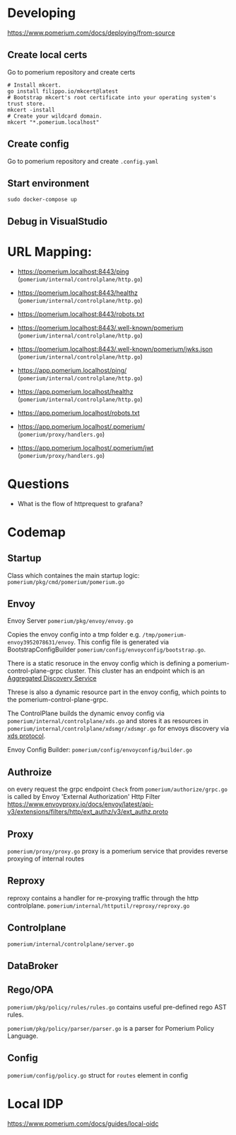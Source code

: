 # Developing
https://www.pomerium.com/docs/deploying/from-source

## Create local certs
Go to pomerium repository and create certs

```
# Install mkcert.
go install filippo.io/mkcert@latest
# Bootstrap mkcert's root certificate into your operating system's trust store.
mkcert -install
# Create your wildcard domain.
mkcert "*.pomerium.localhost"
```

## Create config
Go to pomerium repository and create `.config.yaml`

## Start environment
```
sudo docker-compose up
```

## Debug in VisualStudio


# URL Mapping:

* https://pomerium.localhost:8443/ping (`pomerium/internal/controlplane/http.go`)
* https://pomerium.localhost:8443/healthz (`pomerium/internal/controlplane/http.go`)
* https://pomerium.localhost:8443/robots.txt 
* https://pomerium.localhost:8443/.well-known/pomerium (`pomerium/internal/controlplane/http.go`)
* https://pomerium.localhost:8443/.well-known/pomerium/jwks.json (`pomerium/internal/controlplane/http.go`)


* https://app.pomerium.localhost/ping/ (`pomerium/internal/controlplane/http.go`)
* https://app.pomerium.localhost/healthz (`pomerium/internal/controlplane/http.go`)
* https://app.pomerium.localhost/robots.txt 
* https://app.pomerium.localhost/.pomerium/ (`pomerium/proxy/handlers.go`)
* https://app.pomerium.localhost/.pomerium/jwt (`pomerium/proxy/handlers.go`)


# Questions
* What is the flow of httprequest to grafana?

# Codemap

## Startup
Class which containes the main startup logic:
`pomerium/pkg/cmd/pomerium/pomerium.go`

## Envoy

Envoy Server
`pomerium/pkg/envoy/envoy.go`

Copies the envoy config into a tmp folder e.g. `/tmp/pomerium-envoy3952078631/envoy`. This config file is generated via BootstrapConfigBuilder `pomerium/config/envoyconfig/bootstrap.go`. 

There is a static resoruce in the envoy config which is defining a  pomerium-control-plane-grpc cluster. 
This cluster has an endpoint which is an [Aggregated Discovery Service](https://www.envoyproxy.io/docs/envoy/latest/api-docs/xds_protocol#aggregated-discovery-service)

Threse is also a dynamic resource part in the envoy config, which points to the pomerium-control-plane-grpc. 

The ControlPlane builds the dynamic envoy config via `pomerium/internal/controlplane/xds.go` and stores it as resources in `pomerium/internal/controlplane/xdsmgr/xdsmgr.go` for envoys discovery via [xds protocol](https://www.envoyproxy.io/docs/envoy/latest/api-docs/xds_protocol).


Envoy Config Builder:
`pomerium/config/envoyconfig/builder.go`


## Authroize
on every request the grpc endpoint `Check` from 
`pomerium/authorize/grpc.go` is called by
Envoy 'External Authorization' Http Filter
https://www.envoyproxy.io/docs/envoy/latest/api-v3/extensions/filters/http/ext_authz/v3/ext_authz.proto




## Proxy

`pomerium/proxy/proxy.go`
proxy is a pomerium service that provides reverse proxying of
internal routes

## Reproxy
reproxy contains a handler for re-proxying traffic through the http controlplane.
`pomerium/internal/httputil/reproxy/reproxy.go`

## Controlplane
`pomerium/internal/controlplane/server.go`


## DataBroker


## Rego/OPA
`pomerium/pkg/policy/rules/rules.go` contains useful pre-defined rego AST rules.


`pomerium/pkg/policy/parser/parser.go` is a parser for Pomerium Policy Language.


## Config

`pomerium/config/policy.go`
struct for `routes` element in config

# Local IDP
https://www.pomerium.com/docs/guides/local-oidc